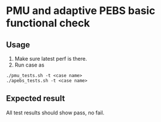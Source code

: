 # PMU and adaptive PEBS basic functional check

## Usage

1. Make sure latest perf is there.
2. Run case as
```
./pmu_tests.sh -t <case name>
./apebs_tests.sh -t <case name>
```

## Expected result

All test results should show pass, no fail.
